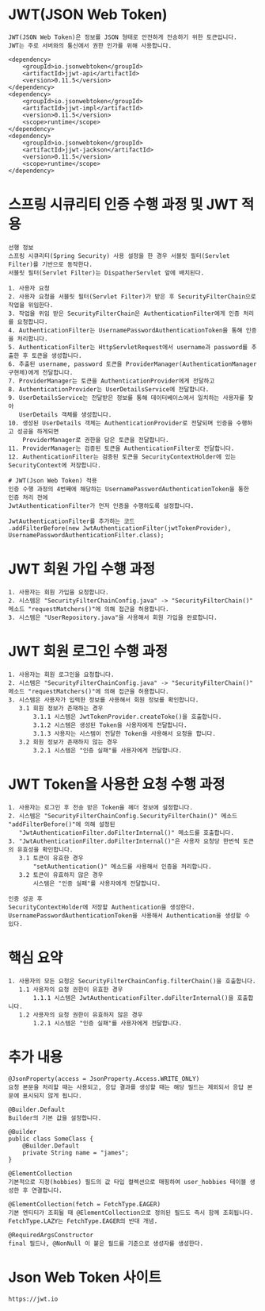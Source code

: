 # JWT(JSON Web Token)

    JWT(JSON Web Token)은 정보를 JSON 형태로 안전하게 전송하기 위한 토큰입니다.
    JWT는 주로 서버와의 통신에서 권한 인가를 위해 사용합니다.

    <dependency>
        <groupId>io.jsonwebtoken</groupId>
        <artifactId>jjwt-api</artifactId>
        <version>0.11.5</version>
    </dependency>
    <dependency>
        <groupId>io.jsonwebtoken</groupId>
        <artifactId>jjwt-impl</artifactId>
        <version>0.11.5</version>
        <scope>runtime</scope>
    </dependency>
    <dependency>
        <groupId>io.jsonwebtoken</groupId>
        <artifactId>jjwt-jackson</artifactId>
        <version>0.11.5</version>
        <scope>runtime</scope>
    </dependency>

# 스프링 시큐리티 인증 수행 과정 및 JWT 적용

    선행 정보
    스프링 시큐리티(Spring Security) 사용 설정을 한 경우 서블릿 필터(Servlet Filter)를 기반으로 동작한다.
    서블릿 필터(Servlet Filter)는 DispatherServlet 앞에 배치된다.

    1. 사용자 요청
    2. 사용자 요청을 서블릿 필터(Servlet Filter)가 받은 후 SecurityFilterChain으로 작업을 위임한다.
    3. 작업을 위임 받은 SecurityFilterChain은 AuthenticationFilter에게 인증 처리를 요청합니다.
    4. AuthenticationFilter는 UsernamePasswordAuthenticationToken을 통해 인증을 처리합니다.
    5. AuthenticationFilter는 HttpServletRequest에서 username과 password를 추출한 후 토큰을 생성합니다.
    6. 추출된 username, password 토큰을 ProviderManager(AuthenticationManager 구현체)에게 전달합니다.
    7. ProviderManager는 토큰을 AuthenticationProvider에게 전달하고 
    8. AuthenticationProvider는 UserDetailsService에 전달합니다.
    9. UserDetailsService는 전달받은 정보를 통해 데이터베이스에서 일치하는 사용자를 찾아
       UserDetails 객체를 생성합니다.
    10. 생성된 UserDetails 객체는 AuthenticationProvider로 전달되며 인증을 수행하고 성공을 하게되면
        ProviderManager로 권한을 담은 토큰을 전달합니다.
    11. ProviderManager는 검증된 토큰을 AuthenticationFilter로 전달합니다.
    12. AuthenticationFilter는 검증된 토큰을 SecurityContextHolder에 있는 SecurityContext에 저장합니다.

    # JWT(Json Web Token) 적용
    인증 수행 과정의 4번째에 해당하는 UsernamePasswordAuthenticationToken을 통한 인증 처리 전에
    JwtAuthenticationFilter가 먼저 인증을 수행하도록 설정합니다.
    
    JwtAuthenticationFilter를 추가하는 코드
    .addFilterBefore(new JwtAuthenticationFilter(jwtTokenProvider), UsernamePasswordAuthenticationFilter.class);

# JWT 회원 가입 수행 과정

    1. 사용자는 회원 가입을 요청합니다.
    2. 시스템은 "SecurityFilterChainConfig.java" -> "SecurityFilterChain()" 메소드 "requestMatchers()"에 의해 접근을 허용합니다.
    3. 시스템은 "UserRepository.java"을 사용해서 회원 가입을 완료합니다.

# JWT 회원 로그인 수행 과정

    1. 사용자는 회원 로그인을 요청합니다.
    2. 시스템은 "SecurityFilterChainConfig.java" -> "SecurityFilterChain()" 메소드 "requestMatchers()"에 의해 접근을 허용합니다.
    3. 시스템은 사용자가 입력한 정보를 사용해서 회원 정보를 확인합니다.
       3.1 회원 정보가 존재하는 경우
           3.1.1 시스템은 JwtTokenProvider.createToke()을 호출합니다.
           3.1.2 시스템은 생성된 Token을 사용자에게 전달합니다.
           3.1.3 사용자는 시스템이 전달한 Token을 사용해서 요청을 합니다.
       3.2 회원 정보가 존재하지 않는 경우
           3.2.1 시스템은 "인증 실패"를 사용자에게 전달합니다.

# JWT Token을 사용한 요청 수행 과정

    1. 사용자는 로그인 후 전송 받은 Token을 헤더 정보에 설정합니다.
    2. 시스템은 "SecurityFilterChainConfig.SecurityFilterChain()" 메소드 "addFilterBefore()"에 의해 설정된
       "JwtAuthenticationFilter.doFilterInternal()" 메소드를 호출합니다.
    3. "JwtAuthenticationFilter.doFilterInternal()"은 사용자 요청당 한번씩 토큰의 유효성을 확인합니다.
       3.1 토큰이 유효한 경우
           "setAuthentication()" 메소드를 사용해서 인증을 처리합니다.
       3.2 토큰이 유효하지 않은 경우
           시스템은 "인증 실패"를 사용자에게 전달합니다.

    인증 성공 후
    SecurityContextHolder에 저장할 Authentication을 생성한다.
    UsernamePasswordAuthenticationToken을 사용해서 Authentication을 생성할 수 있다.

# 핵심 요약

    1. 사용자의 모든 요청은 SecurityFilterChainConfig.filterChain()을 호출합니다.
       1.1 사용자의 요청 권한이 유효한 경우
           1.1.1 시스템은 JwtAuthenticationFilter.doFilterInternal()을 호출합니다.
       1.2 사용자의 요청 권한이 유효하지 않은 경우
           1.2.1 시스템은 "인증 실패"를 사용자에게 전달합니다.

# 추가 내용

    @JsonProperty(access = JsonProperty.Access.WRITE_ONLY)
    요청 본문을 처리할 때는 사용되고, 응답 결과를 생성할 때는 해당 필드는 제외되서 응답 본문에 표시되지 않게 됩니다.

    @Builder.Default
    Builder의 기본 값을 설정합니다.

    @Builder
    public class SomeClass {
        @Builder.Default
        private String name = "james";
    }

    @ElementCollection
    기본적으로 지정(hobbies) 필드의 값 타입 컬렉션으로 매핑하여 user_hobbies 테이블 생성한 후 연결합니다.

    @ElementCollection(fetch = FetchType.EAGER)
    기본 엔티티가 조회될 때 @ElementCollection으로 정의된 필드도 즉시 함께 조회됩니다.
    FetchType.LAZY는 FetchType.EAGER의 반대 개념.
    
    @RequiredArgsConstructor
    final 필드나, @NonNull 이 붙은 필드를 기준으로 생성자를 생성한다.

# Json Web Token 사이트

    https://jwt.io